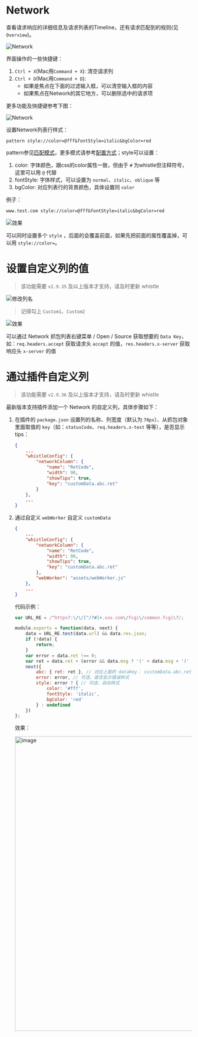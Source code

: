 # Network

查看请求响应的详细信息及请求列表的Timeline，还有请求匹配到的规则(见`Overview`)。

![Network](../img/network.gif)

界面操作的一些快捷键：

1. `Ctrl + X`(Mac用`Command + X`): 清空请求列
2. `Ctrl + D`(Mac用`Command + D`):
	- 如果是焦点在下面的过滤输入框，可以清空输入框的内容
	- 如果焦点在Network的其它地方，可以删除选中的请求项

更多功能及快捷键参考下图：

![Network](https://user-images.githubusercontent.com/11450939/122700926-ca7f8880-d27e-11eb-95ff-7c703d4152b5.png)


设置Network列表行样式：

	pattern style://color=@fff&fontStyle=italic&bgColor=red

pattern参见[匹配模式](../pattern.html)，更多模式请参考[配置方式](../mode.html)；style可以设置：

1. color: 字体颜色，跟css的color属性一致，但由于 `#` 为whistle但注释符号，这里可以用 `@` 代替
2. fontStyle: 字体样式，可以设置为 `normal`、`italic`、`oblique` 等 
3. bgColor: 对应列表行的背景颜色，具体设置同 `color`

例子：
``` txt
www.test.com style://color=@fff&fontStyle=italic&bgColor=red
```

![效果](https://user-images.githubusercontent.com/11450939/61267997-a8e11100-a7cc-11e9-9c24-fbbba591ae9b.png)

可以同时设置多个 `style` ，后面的会覆盖前面，如果先把前面的属性覆盖掉，可以用 `style://color=`。

# 设置自定义列的值
> 该功能需要 `v2.9.35` 及以上版本才支持，请及时更新 whistle

![修改列名](https://user-images.githubusercontent.com/11450939/78465561-b9099980-7729-11ea-8d02-be7baf5d34e6.png)

> 记得勾上 `Custom1`、`Custom2`

![效果](https://user-images.githubusercontent.com/11450939/78465552-a55e3300-7729-11ea-92b2-9b6a56217385.png)


可以通过 Network 抓包列表右键菜单 / Open / Source 获取想要的 `Data Key`，如：`req.headers.accept` 获取请求头 `accept` 的值，`res.headers.x-server` 获取响应头 `x-server` 的值

# 通过插件自定义列
> 该功能需要 `v2.9.36` 及以上版本才支持，请及时更新 whistle

最新版本支持插件添加一个 Network 的自定义列，具体步骤如下：
1. 在插件的 `package.json` 设置列的名称、列宽度（默认为 `70px`）、从抓包对象里面取值的 `key`（如：`statusCode`、`req.headers.x-test` 等等），是否显示 tips：

	``` json
	{
		...
		"whistleConfig": {
			"networkColumn": {
				"name": "RetCode",
				"width": 90,
				"showTips": true,
				"key": "customData.abc.ret"
			}
		},
		...
	}
	```
2. 通过自定义 `webWorker` 自定义 `customData`

	``` json
	{
		...
		"whistleConfig": {
			"networkColumn": {
				"name": "RetCode",
				"width": 90,
				"showTips": true,
				"key": "customData.abc.ret"
			},
			"webWorker": "assets/webWorker.js"
		},
		...
	}
	```
	代码示例：
	``` js
	var URL_RE = /^https?:\/\/[^/?#]+.xxx.com\/fcgi\/common.fcgi\?/;

	module.exports = function(data, next) {
		data = URL_RE.test(data.url) && data.res.json;
		if (!data) {
			return;
		}
		var error = data.ret !== 0;
		var ret = data.ret + (error && data.msg ? '(' + data.msg + ')' : '');
		next({
			abc: { ret: ret }, // 对应上面的 dataKey： customData.abc.ret
			error: error, // 可选，是否显示错误样式
			style: error ? { // 可选，自动样式
				color: '#fff',
				fontStyle: 'italic',
				bgColor: 'red'
			} : undefined
		})
	};
	```
	效果：

	<img width="800" alt="image" src="https://user-images.githubusercontent.com/11450939/204819477-d6e831fb-2269-4a97-a6ad-63b773068a2b.png">